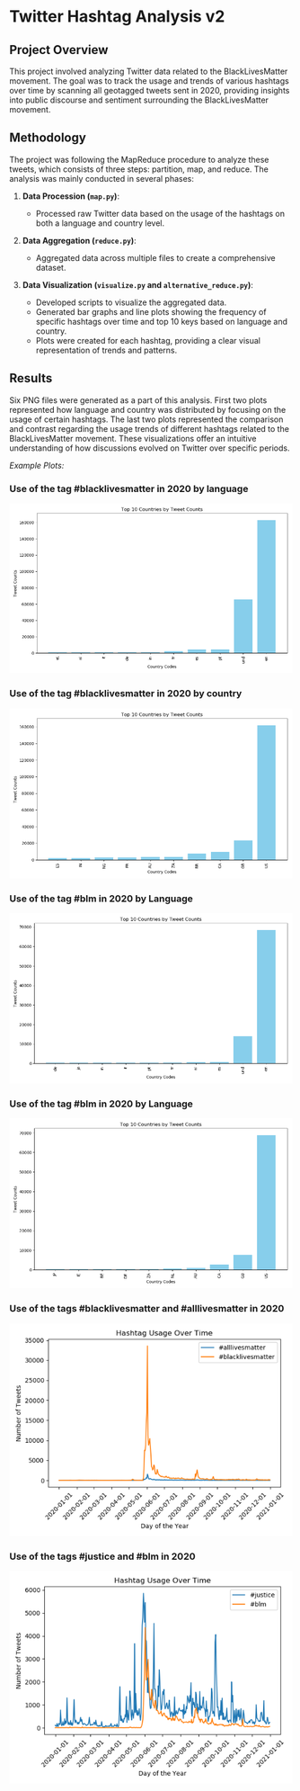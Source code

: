 # Twitter Hashtag Analysis v2

## Project Overview

This project involved analyzing Twitter data related to the BlackLivesMatter movement.
The goal was to track the usage and trends of various hashtags over time by scanning all geotagged tweets sent in 2020, providing insights into public discourse and sentiment surrounding the BlackLivesMatter movement.

## Methodology

The project was following the MapReduce procedure to analyze these tweets, which consists of three steps: partition, map, and reduce. The analysis was mainly conducted  in several phases:

1. **Data Procession (`map.py`)**:
   - Processed raw Twitter data based on the usage of the hashtags on both a language and country level.
   
2. **Data Aggregation (`reduce.py`)**:
   - Aggregated data across multiple files to create a comprehensive dataset.

3. **Data Visualization (`visualize.py` and `alternative_reduce.py`)**:
   - Developed scripts to visualize the aggregated data.
   - Generated bar graphs and line plots showing the frequency of specific hashtags over time and top 10 keys based on language and country.
   - Plots were created for each hashtag, providing a clear visual representation of trends and patterns.

## Results

Six PNG files were generated as a part of this analysis. First two plots represented how language and country was distributed by focusing on the usage of certain hashtags. The last two plots represented the comparison and contrast regarding the usage trends of different hashtags related to the BlackLivesMatter movement. These visualizations offer an intuitive understanding of how discussions evolved on Twitter over specific periods.

*Example Plots:*

### Use of the tag #blacklivesmatter in 2020 by language
![Plot 1](https://github.com/danzhechen/new-twitter-analysis/blob/main/plots/reduced_bargraph_1.png)

### Use of the tag #blacklivesmatter in 2020 by country
![Plot 2](https://github.com/danzhechen/new-twitter-analysis/blob/main/plots/reduced_bargraph_2.png)

### Use of the tag #blm in 2020 by Language
![Plot 3](https://github.com/danzhechen/new-twitter-analysis/blob/main/plots/reduced_bargraph_3.png) 

### Use of the tag #blm in 2020 by Language
![Plot 4](https://github.com/danzhechen/new-twitter-analysis/blob/main/plots/reduced_bargraph_4.png)
 
### Use of the tags #blacklivesmatter and #alllivesmatter in 2020
![Plot 5](https://github.com/danzhechen/new-twitter-analysis/blob/main/plots/hashtags_plot_1.png)

### Use of the tags #justice and #blm in 2020
![Plot 6](https://github.com/danzhechen/new-twitter-analysis/blob/main/plots/hashtags_plot_2.png)

